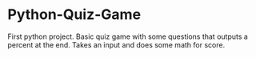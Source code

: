 # Python-Quiz-Game
 
First python project. Basic quiz game with some questions that outputs a percent at the end. Takes an input and does some math for score. 